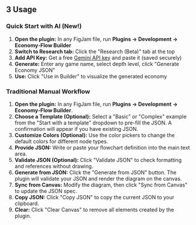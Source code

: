 ## 3  Usage

### Quick Start with AI (New!)
1. **Open the plugin:** In any FigJam file, run **Plugins → Development → Economy‑Flow Builder**
2. **Switch to Research tab:** Click the "Research (Beta)" tab at the top
3. **Add API Key:** Get a free [Gemini API key](https://aistudio.google.com/app/apikey) and paste it (saved securely)
4. **Generate:** Enter any game name, select depth level, click "Generate Economy JSON" 
5. **Use:** Click "Use in Builder" to visualize the generated economy

### Traditional Manual Workflow
1.  **Open the plugin:** In any FigJam file, run **Plugins → Development → Economy‑Flow Builder**.
2.  **Choose a Template (Optional):** Select a "Basic" or "Complex" example from the "Start with a template" dropdown to pre-fill the JSON. A confirmation will appear if you have existing JSON.
3.  **Customize Colors (Optional):** Use the color pickers to change the default colors for different node types.
4.  **Provide JSON:** Write or paste your flowchart definition into the main text area.
5.  **Validate JSON (Optional):** Click "Validate JSON" to check formatting and references without drawing.
6.  **Generate from JSON:** Click the "Generate from JSON" button. The plugin will validate your JSON and render the diagram on the canvas.
7.  **Sync from Canvas:** Modify the diagram, then click "Sync from Canvas" to update the JSON spec.
8.  **Copy JSON:** Click "Copy JSON" to copy the current JSON to your clipboard.
9.  **Clear:** Click "Clear Canvas" to remove all elements created by the plugin.